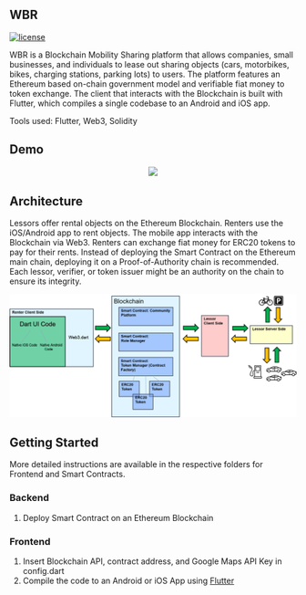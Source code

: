 ## WBR

[![license](https://img.shields.io/github/license/mashape/apistatus.svg)](LICENSE)

WBR is a Blockchain Mobility Sharing platform that allows companies, small businesses, and individuals to lease out sharing objects (cars, motorbikes, bikes, charging stations, parking lots) to users. The platform features an Ethereum based on-chain government model and verifiable fiat money to token exchange. The client that interacts with the Blockchain is built with Flutter, which compiles a single codebase to an Android and iOS app.

Tools used: Flutter, Web3, Solidity

## Demo

<p align="center"><img src="media/community demo.gif"\></p>

## Architecture

Lessors offer rental objects on the Ethereum Blockchain. Renters use the iOS/Android app to rent objects. The mobile app interacts with the Blockchain via Web3. Renters can exchange fiat money for ERC20 tokens to pay for their rents. Instead of deploying the Smart Contract on the Ethereum main chain, deploying it on a Proof-of-Authority chain is recommended. Each lessor, verifier, or token issuer might be an authority on the chain to ensure its integrity.

<p align="center"><img src="media/Architecture.png"\></p>

## Getting Started

More detailed instructions are available in the respective folders for Frontend and Smart Contracts.

### Backend

1. Deploy Smart Contract on an Ethereum Blockchain

### Frontend

1. Insert Blockchain API, contract address, and Google Maps API Key in config.dart
2. Compile the code to an Android or iOS App using [Flutter](https://flutter.dev/docs/get-started/install)

